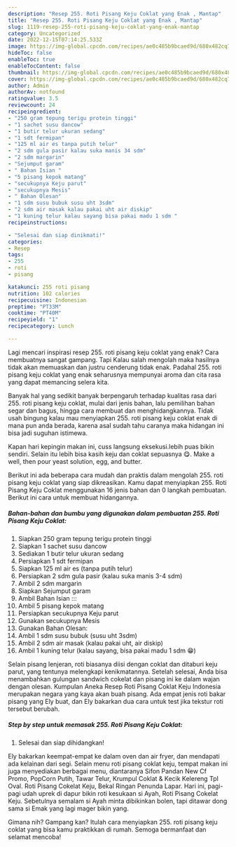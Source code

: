```yaml
---
description: "Resep 255. Roti Pisang Keju Coklat yang Enak , Mantap"
title: "Resep 255. Roti Pisang Keju Coklat yang Enak , Mantap"
slug: 1119-resep-255-roti-pisang-keju-coklat-yang-enak-mantap
category: Uncategorized
date: 2022-12-15T07:14:25.533Z
image: https://img-global.cpcdn.com/recipes/ae0c485b9bcaed9d/680x482cq70/255-roti-pisang-keju-coklat-foto-resep-utama.jpg
hideToc: false
enableToc: true
enableTocContent: false
thumbnail: https://img-global.cpcdn.com/recipes/ae0c485b9bcaed9d/680x482cq70/255-roti-pisang-keju-coklat-foto-resep-utama.jpg
cover: https://img-global.cpcdn.com/recipes/ae0c485b9bcaed9d/680x482cq70/255-roti-pisang-keju-coklat-foto-resep-utama.jpg
author: Admin
authorAv: notfound
ratingvalue: 3.5
reviewcount: 24
recipeingredient:
- "250 gram tepung terigu protein tinggi"
- "1 sachet susu dancow"
- "1 butir telur ukuran sedang"
- "1 sdt fermipan"
- "125 ml air es tanpa putih telur"
- "2 sdm gula pasir kalau suka manis 34 sdm"
- "2 sdm margarin"
- "Sejumput garam"
- " Bahan Isian "
- "5 pisang kepok matang"
- "secukupnya Keju parut"
- "secukupnya Mesis"
- " Bahan Olesan"
- "1 sdm susu bubuk susu uht 3sdm"
- "2 sdm air masak kalau pakai uht air diskip"
- "1 kuning telur kalau sayang bisa pakai madu 1 sdm "
recipeinstructions:

- "Selesai dan siap dinikmati!"
categories:
- Resep
tags:
- 255
- roti
- pisang

katakunci: 255 roti pisang 
nutrition: 102 calories
recipecuisine: Indonesian
preptime: "PT33M"
cooktime: "PT40M"
recipeyield: "1"
recipecategory: Lunch

---
```



Lagi mencari inspirasi resep 255. roti pisang keju coklat yang enak? Cara membuatnya sangat gampang. Tapi Kalau salah mengolah maka hasilnya tidak akan memuaskan dan justru cenderung tidak enak. Padahal 255. roti pisang keju coklat yang enak seharusnya mempunyai aroma dan cita rasa yang dapat memancing selera kita.


Banyak hal yang sedikit banyak berpengaruh terhadap kualitas rasa dari 255. roti pisang keju coklat, mulai dari jenis bahan, lalu pemilihan bahan segar dan bagus, hingga cara membuat dan menghidangkannya. Tidak usah bingung kalau mau menyiapkan 255. roti pisang keju coklat enak di mana pun anda berada, karena asal sudah tahu caranya maka hidangan ini bisa jadi suguhan istimewa.

Kapan hari kepingin makan ini, cuss langsung eksekusi.lebih puas bikin sendiri. Selain itu lebih bisa kasih keju dan coklat sepuasnya 😋. Make a well, then pour yeast solution, egg, and butter.


Berikut ini ada beberapa cara mudah dan praktis dalam mengolah 255. roti pisang keju coklat yang siap dikreasikan. Kamu dapat menyiapkan 255. Roti Pisang Keju Coklat menggunakan 16 jenis bahan dan 0 langkah pembuatan. Berikut ini cara untuk membuat hidangannya.

<!--inarticleads1-->

##### Bahan-bahan dan bumbu yang digunakan dalam pembuatan 255. Roti Pisang Keju Coklat:

1. Siapkan 250 gram tepung terigu protein tinggi
1. Siapkan 1 sachet susu dancow
1. Sediakan 1 butir telur ukuran sedang
1. Persiapkan 1 sdt fermipan
1. Siapkan 125 ml air es (tanpa putih telur)
1. Persiapkan 2 sdm gula pasir (kalau suka manis 3-4 sdm)
1. Ambil 2 sdm margarin
1. Siapkan Sejumput garam
1. Ambil  Bahan Isian :::
1. Ambil 5 pisang kepok matang
1. Persiapkan secukupnya Keju parut
1. Gunakan secukupnya Mesis
1. Gunakan  Bahan Olesan:
1. Ambil 1 sdm susu bubuk (susu uht 3sdm)
1. Ambil 2 sdm air masak (kalau pakai uht, air diskip)
1. Ambil 1 kuning telur (kalau sayang, bisa pakai madu 1 sdm 😁)


Selain pisang lenjeran, roti biasanya diisi dengan coklat dan ditaburi keju parut, yang tentunya melengkapi kenikmatannya. Setelah selesai, Anda bisa menambahkan gulungan sandwich cokelat dan pisang ini ke dalam wajan dengan olesan. Kumpulan Aneka Resep Roti Pisang Coklat Keju Indonesia merupakan negara yang kaya akan buah pisang. Ada empat jenis roti bakar pisang yang Ely buat, dan Ely bakarkan dua cara untuk test jika tekstur roti tersebut berubah. 

<!--inarticleads2-->

##### Step by step untuk memasak 255. Roti Pisang Keju Coklat:


1. Selesai dan siap dihidangkan!

Ely bakarkan keempat-empat ke dalam oven dan air fryer, dan mendapati ada kelainan dari segi. Selain menu roti pisang coklat keju, tempat makan ini juga menyediakan berbagai menu, diantaranya Sifon Pandan New Cf Promo, PopCorn Putih, Tawar Telur, Krumpul Coklat &amp; Kecik Kelereng Tpl Oval. Roti Pisang Cokelat Keju, Bekal Ringan Penunda Lapar. Hari ini, pagi-pagi udah uprek di dapur bikin roti kesukaan si Ayah, Roti Pisang Cokelat Keju. Sebetulnya semalam si Ayah minta dibikinkan bolen, tapi ditawar dong sama si Emak yang lagi mager bikin yang. 

Gimana nih? Gampang kan? Itulah cara menyiapkan 255. roti pisang keju coklat yang bisa kamu praktikkan di rumah. Semoga bermanfaat dan selamat mencoba!
